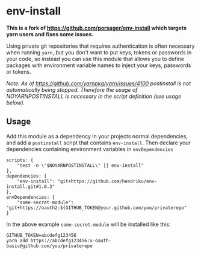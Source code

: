 # env-install

**This is a fork of https://github.com/porsager/env-install which targets yarn users and fixes some issues.**

Using private git repositories that requires authentication is often necessary when running `yarn`, but you don't want to put keys, tokens or passwords in your code, so instead you can use this module that allows you to define packages with environment variable names to inject your keys, passwords or tokens.

*Note: As of https://github.com/yarnpkg/yarn/issues/4100 postinstall is not automatically being stopped. Therefore the usage of NOYARNPOSTINSTALL is necessary in the script definition (see usage below).*

## Usage

Add this module as a dependency in your projects normal dependencies, and add a `postinstall` script that contains `env-install`.
Then declare your dependencies containing environment variables in `envDependencies`

```
scripts: {
    "test -n \"$NOYARNPOSTINSTALL\" || env-install"
},
dependencies: {
    "env-install": "git+https://github.com/hendriku/env-install.git#1.0.3"
},
envDependencies: {
    "some-secret-module": "git+https://oauth2:${GITHUB_TOKEN@your.github.com/you/privaterepo"
}
```

In the above example `some-secret-module` will be installed like this:

```
GITHUB_TOKEN=abcdefg123456
yarn add https://abcdefg123456:x-oauth-basic@github.com/you/privaterepo
```

